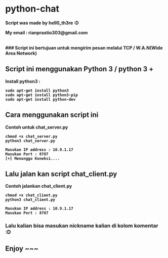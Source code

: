 # python-chat
<p><b>Script was made by hell0_th3re :D<b><p>
<p><b>My email : rianprastio303@gmail.com<b><p>
<br>
### Script ini bertujuan untuk mengirim pesan melalui TCP / W.A.N(Wide Area Network)

## Script ini menggunakan Python 3 / python 3 +
<p><b>Install python3 :<b><p>
    
    sudo apt-get install python3
    sudo apt-get install python3-pip
    sudo apt-get install python-dev

## Cara menggunakan script ini
<p><b>Contoh untuk chat_server.py<b><p>
    
    chmod +x chat_server.py
    python3 chat_server.py
    
    Masukan IP address : 10.9.1.17
    Masukan Port : 8787
    [+] Menunggu Koneksi....

## Lalu jalan kan script chat_client.py
<p><b>Contoh jalankan chat_client.py<b><p>

    chmod +x chat_client.py
    python3 chat_client.py
    
    Masukan IP address : 10.9.1.17
    Masukan Port : 8787

### Lalu kalian bisa masukan nickname kalian di kolom komentar :D

## Enjoy ~~~
